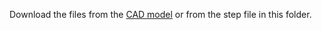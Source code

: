 Download the files from the [CAD model](https://a360.co/4ai806w) or from the step file in this folder.
